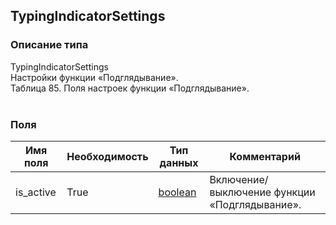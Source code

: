 
## TypingIndicatorSettings

### Описание типа
TypingIndicatorSettings<br/>Настройки функции «Подглядывание».<br/>Таблица 85. Поля настроек функции «Подглядывание».<br/><br/>
### Поля

| Имя поля | Необходимость | Тип данных | Комментарий |
|---|---|---|---|
|is_active|True|[boolean](/docs/types/boolean.md)|Включение/выключение функции «Подглядывание».<br/>|
